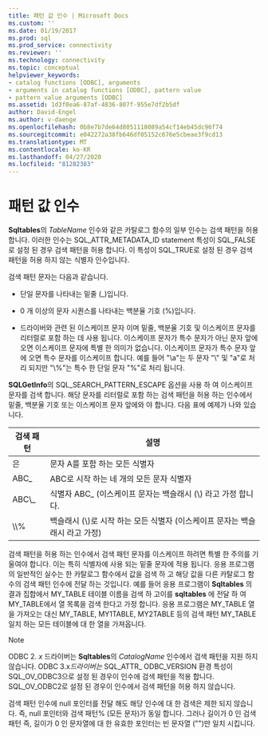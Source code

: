 ```yaml
---
title: 패턴 값 인수 | Microsoft Docs
ms.custom: ''
ms.date: 01/19/2017
ms.prod: sql
ms.prod_service: connectivity
ms.reviewer: ''
ms.technology: connectivity
ms.topic: conceptual
helpviewer_keywords:
- catalog functions [ODBC], arguments
- arguments in catalog functions [ODBC], pattern value
- pattern value arguments [ODBC]
ms.assetid: 1d3f0ea6-87af-4836-807f-955e7df2b5df
author: David-Engel
ms.author: v-daenge
ms.openlocfilehash: 0b8e7b7de64d8051118089a54cf14eb45dc96f74
ms.sourcegitcommit: e042272a38fb646df05152c676e5cbeae3f9cd13
ms.translationtype: MT
ms.contentlocale: ko-KR
ms.lasthandoff: 04/27/2020
ms.locfileid: "81282383"
---
```

# <a name="pattern-value-arguments"></a>패턴 값 인수
**Sqltables**의 *TableName* 인수와 같은 카탈로그 함수의 일부 인수는 검색 패턴을 허용 합니다. 이러한 인수는 SQL_ATTR_METADATA_ID statement 특성이 SQL_FALSE로 설정 된 경우 검색 패턴을 허용 합니다. 이 특성이 SQL_TRUE로 설정 된 경우 검색 패턴을 허용 하지 않는 식별자 인수입니다.  
  
 검색 패턴 문자는 다음과 같습니다.  
  
-   단일 문자를 나타내는 밑줄 (_)입니다.  
  
-   0 개 이상의 문자 시퀀스를 나타내는 백분율 기호 (%)입니다.  
  
-   드라이버와 관련 된 이스케이프 문자 이며 밑줄, 백분율 기호 및 이스케이프 문자를 리터럴로 포함 하는 데 사용 됩니다. 이스케이프 문자가 특수 문자가 아닌 문자 앞에 오면 이스케이프 문자에 특별 한 의미가 없습니다. 이스케이프 문자가 특수 문자 앞에 오면 특수 문자를 이스케이프 합니다. 예를 들어 "\a"는 두 문자 "\\" 및 "a"로 처리 되지만 "\\%"는 특수 한 단일 문자 "%"로 처리 됩니다.  
  
 **SQLGetInfo**의 SQL_SEARCH_PATTERN_ESCAPE 옵션을 사용 하 여 이스케이프 문자를 검색 합니다. 해당 문자를 리터럴로 포함 하는 검색 패턴을 허용 하는 인수에서 밑줄, 백분율 기호 또는 이스케이프 문자 앞에와 야 합니다. 다음 표에 예제가 나와 있습니다.  
  
|검색 패턴|설명|  
|--------------------|-----------------|  
|은|문자 A를 포함 하는 모든 식별자|  
|ABC_|ABC로 시작 하는 네 개의 모든 문자 식별자|  
|ABC\\_|식별자 ABC_ (이스케이프 문자는 백슬래시 (\\) 라고 가정 합니다.|  
|\\\\%|백슬래시 (\\)로 시작 하는 모든 식별자 (이스케이프 문자는 백슬래시 라고 가정)|  
  
 검색 패턴을 허용 하는 인수에서 검색 패턴 문자를 이스케이프 하려면 특별 한 주의를 기울여야 합니다. 이는 특히 식별자에 사용 되는 밑줄 문자에 적용 됩니다. 응용 프로그램의 일반적인 실수는 한 카탈로그 함수에서 값을 검색 하 고 해당 값을 다른 카탈로그 함수의 검색 패턴 인수에 전달 하는 것입니다. 예를 들어 응용 프로그램이 **Sqltables** 의 결과 집합에서 MY_TABLE 테이블 이름을 검색 하 고이를 **sqltables** 에 전달 하 여 MY_TABLE에서 열 목록을 검색 한다고 가정 합니다. 응용 프로그램은 MY_TABLE 열을 가져오는 대신 MY_TABLE, MY1TABLE, MY2TABLE 등의 검색 패턴 MY_TABLE 일치 하는 모든 테이블에 대 한 열을 가져옵니다.  
  
> [!NOTE]
>  ODBC 2. *x* 드라이버는 **Sqltables**의 *CatalogName* 인수에서 검색 패턴을 지원 하지 않습니다. ODBC 3.x*드라이버는* SQL_ATTR_ ODBC_VERSION 환경 특성이 SQL_OV_ODBC3으로 설정 된 경우이 인수에 검색 패턴을 적용 합니다. SQL_OV_ODBC2로 설정 된 경우이 인수에서 검색 패턴을 허용 하지 않습니다.  
  
 검색 패턴 인수에 null 포인터를 전달 해도 해당 인수에 대 한 검색은 제한 되지 않습니다. 즉, null 포인터와 검색 패턴% (모든 문자)가 동일 합니다. 그러나 길이가 0 인 검색 패턴 즉, 길이가 0 인 문자열에 대 한 유효한 포인터는 빈 문자열 ("")만 일치 시킵니다.
